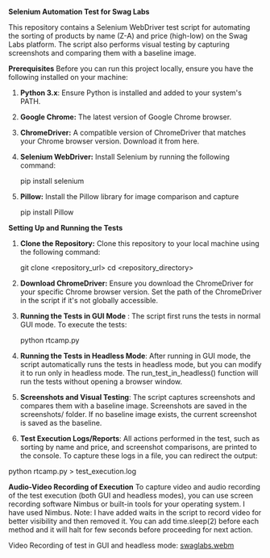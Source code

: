 **Selenium Automation Test for Swag Labs**

This repository contains a Selenium WebDriver test script for automating the sorting of products by name (Z-A) and price (high-low) on the Swag Labs platform. The script also performs visual testing by capturing screenshots and comparing them with a baseline image.

**Prerequisites**
Before you can run this project locally, ensure you have the following installed on your machine:

1. **Python 3.x**: Ensure Python is installed and added to your system's PATH.
2. **Google Chrome:** The latest version of Google Chrome browser.
3. **ChromeDriver:** A compatible version of ChromeDriver that matches your Chrome browser version. Download it from here.
4. **Selenium WebDriver:** Install Selenium by running the following command:
 
   pip install selenium
5. **Pillow:** Install the Pillow library for image comparison and capture

   pip install Pillow

**Setting Up and Running the Tests**
1. **Clone the Repository:** Clone this repository to your local machine using the following command:

     git clone <repository_url>
     cd <repository_directory>
   
3. **Download ChromeDriver:** Ensure you download the ChromeDriver for your specific Chrome browser version. Set the path of the ChromeDriver in the script if it's not globally accessible.
4. **Running the Tests in GUI Mode** : The script first runs the tests in normal GUI mode. To execute the tests:
 
    python rtcamp.py
   
6. **Running the Tests in Headless Mode**: After running in GUI mode, the script automatically runs the tests in headless mode, but you can modify it to run only in headless mode.
     The run_test_in_headless() function will run the tests without opening a browser window.
7. **Screenshots and Visual Testing**: The script captures screenshots and compares them with a baseline image. Screenshots are saved in the screenshots/ folder. If no baseline image exists, the current screenshot is saved as the baseline.
8. **Test Execution Logs/Reports**: All actions performed in the test, such as sorting by name and price, and screenshot comparisons, are printed to the console. To capture these logs in a file, you can redirect the output:

  python rtcamp.py > test_execution.log

**Audio-Video Recording of Execution**
To capture video and audio recording of the test execution (both GUI and headless modes), you can use screen recording software Nimbus or built-in tools for your operating system. I have used Nimbus.
Note: I have added waits in the script to record video for better visibility and then removed it. You can add time.sleep(2) before each method and it will halt for few seconds before proceeding for next action.

Video Recording of test in GUI and headless mode: 
[swaglabs.webm](https://github.com/user-attachments/assets/9fdf8d76-bab3-4bf2-b174-2e531e851417)

